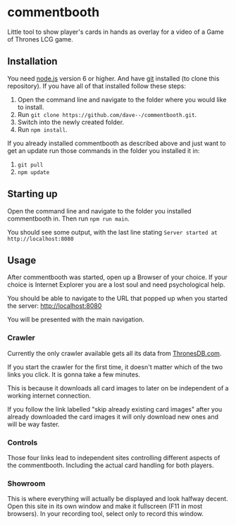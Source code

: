 # commentbooth
Little tool to show player's cards in hands as overlay for a video of a Game of Thrones LCG game.

## Installation
You need [node.js](https://nodejs.org/) version 6 or higher. And have [git](https://git-scm.com/) installed (to clone this repository). If you have all of that installed follow these steps:

1. Open the command line and navigate to the folder where you would like to install.
2. Run `git clone https://github.com/dave--/commentbooth.git`.
3. Switch into the newly created folder.
4. Run `npm install`.

If you already installed commentbooth as described above and just want to get an update run those commands in the folder you installed it in:

1. `git pull`
2. `npm update`

## Starting up
Open the command line and navigate to the folder you installed commentbooth in. Then run `npm run main`.

You should see some output, with the last line stating `Server started at http://localhost:8080`

## Usage
After commentbooth was started, open up a Browser of your choice. If your choice is Internet Explorer you are a lost soul and need psychological help.

You should be able to navigate to the URL that popped up when you started the server: [http://localhost:8080](http://localhost:8080)

You will be presented with the main navigation.

### Crawler
Currently the only crawler available gets all its data from [ThronesDB.com](http://thronesdb.com).

If you start the crawler for the first time, it doesn't matter which of the two links you click. It is gonna take a few minutes.

This is because it downloads all card images to later on be independent of a working internet connection.

If you follow the link labelled "skip already existing card images" after you already downloaded the card images it will only download new ones and will be way faster.

### Controls
Those four links lead to independent sites controlling different aspects of the commentbooth. Including the actual card handling for both players.

### Showroom
This is where everything will actually be displayed and look halfway decent. Open this site in its own window and make it fullscreen (F11 in most browsers). In your recording tool, select only to record this window.
